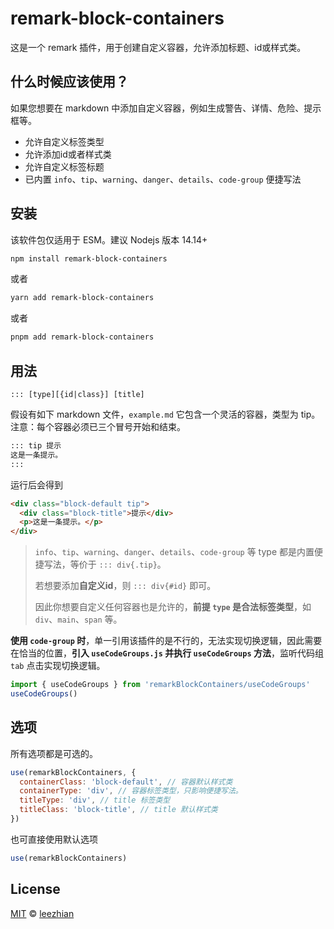 # remark-block-containers

这是一个 remark 插件，用于创建自定义容器，允许添加标题、id或样式类。

## 什么时候应该使用？

如果您想要在 markdown 中添加自定义容器，例如生成警告、详情、危险、提示框等。

- 允许自定义标签类型
- 允许添加id或者样式类
- 允许自定义标签标题
- 已内置 `info`、`tip`、`warning`、`danger`、`details`、`code-group` 便捷写法

## 安装

该软件包仅适用于 ESM。建议 Nodejs 版本 14.14+

```bash
npm install remark-block-containers
```
或者
```bash
yarn add remark-block-containers
```
或者
```bash
pnpm add remark-block-containers
```

## 用法

`::: [type][{id|class}] [title]`

假设有如下 markdown 文件，`example.md` 它包含一个灵活的容器，类型为 tip。
注意：每个容器必须已三个冒号开始和结束。

```markdown
::: tip 提示
这是一条提示。
:::
```

运行后会得到

```html
<div class="block-default tip">
  <div class="block-title">提示</div>
  <p>这是一条提示。</p>
</div>
```

> `info`、`tip`、`warning`、`danger`、`details`、`code-group` 等 type 都是内置便捷写法，等价于 `::: div{.tip}`。
>
> 若想要添加**自定义id**，则 `::: div{#id}` 即可。
>
> 因此你想要自定义任何容器也是允许的，**前提 `type` 是合法标签类型**，如 `div`、`main`、`span` 等。

**使用 `code-group` 时**，单一引用该插件的是不行的，无法实现切换逻辑，因此需要在恰当的位置，**引入 `useCodeGroups.js` 并执行 `useCodeGroups` 方法**，监听代码组 `tab` 点击实现切换逻辑。

```javascript
import { useCodeGroups } from 'remarkBlockContainers/useCodeGroups'
useCodeGroups()
```

## 选项

所有选项都是可选的。

```javascript
use(remarkBlockContainers, {
  containerClass: 'block-default', // 容器默认样式类
  containerType: 'div', // 容器标签类型，只影响便捷写法。
  titleType: 'div', // title 标签类型
  titleClass: 'block-title', // title 默认样式类
})
```

也可直接使用默认选项

```javascript
use(remarkBlockContainers)
```

## License

[MIT](https://github.com/leezhian/remark-block-containers) © [leezhian](https://github.com/leezhian)